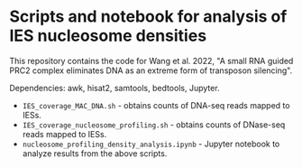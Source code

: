 # Scripts and notebook for analysis of IES nucleosome densities

This repository contains the code for Wang et al. 2022, "A small RNA guided PRC2 complex eliminates DNA as an extreme form of transposon silencing".

Dependencies: awk, hisat2, samtools, bedtools, Jupyter.

* `IES_coverage_MAC_DNA.sh` - obtains counts of DNA-seq reads mapped to IESs.
* `IES_coverage_nucleosome_profiling.sh` - obtains counts of DNase-seq reads mapped to IESs.
* `nucleosome_profiling_density_analysis.ipynb` - Jupyter notebook to analyze results from the above scripts.



